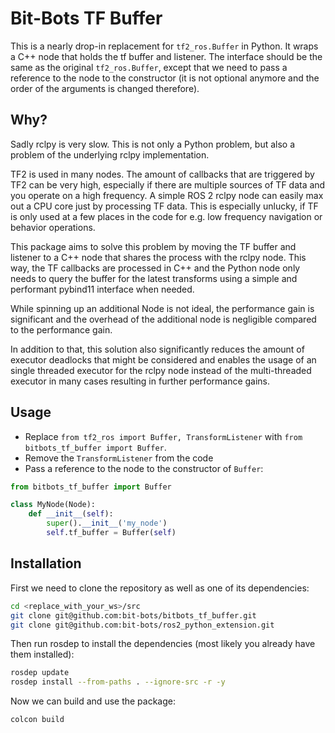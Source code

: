 # Bit-Bots TF Buffer

This is a nearly drop-in replacement for `tf2_ros.Buffer` in Python. It wraps a C++ node that holds the tf buffer and listener. The interface should be the same as the original `tf2_ros.Buffer`, except that we need to pass a reference to the node to the constructor (it is not optional anymore and the order of the arguments is changed therefore).

## Why?

Sadly rclpy is very slow.
This is not only a Python problem, but also a problem of the underlying rclpy implementation.

TF2 is used in many nodes.
The amount of callbacks that are triggered by TF2 can be very high, especially if there are multiple sources of TF data and you operate on a high frequency. A simple ROS 2 rclpy node can easily max out a CPU core just by processing TF data. This is especially unlucky, if TF is only used at a few places in the code for e.g. low frequency navigation or behavior operations.

This package aims to solve this problem by moving the TF buffer and listener to a C++ node that shares the process with the rclpy node. This way, the TF callbacks are processed in C++ and the Python node only needs to query the buffer for the latest transforms using a simple and performant pybind11 interface when needed.

While spinning up an additional Node is not ideal, the performance gain is significant and the overhead of the additional node is negligible compared to the performance gain.

In addition to that, this solution also significantly reduces the amount of executor deadlocks that might be considered and enables the usage of an single threaded executor for the rclpy node instead of the multi-threaded executor in many cases resulting in further performance gains.

## Usage

- Replace `from tf2_ros import Buffer, TransformListener` with `from bitbots_tf_buffer import
Buffer`.
- Remove the `TransformListener` from the code
- Pass a reference to the node to the constructor of `Buffer`:

```python
from bitbots_tf_buffer import Buffer

class MyNode(Node):
    def __init__(self):
        super().__init__('my_node')
        self.tf_buffer = Buffer(self)
```

## Installation

First we need to clone the repository as well as one of its dependencies:

```bash
cd <replace_with_your_ws>/src
git clone git@github.com:bit-bots/bitbots_tf_buffer.git
git clone git@github.com:bit-bots/ros2_python_extension.git
```

Then run rosdep to install the dependencies (most likely you already have them installed):

```bash
rosdep update
rosdep install --from-paths . --ignore-src -r -y
```

Now we can build and use the package:

```bash
colcon build
```
